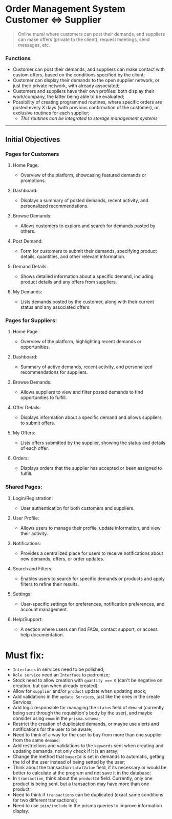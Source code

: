 # Order Management System Customer ⇔ Supplier

> Online mural where customers can post their demands, and suppliers can make offers (private to the client), request meetings, send messages, etc.

### Functions

- Customer can post their demands, and suppliers can make contact with custom offers, based on the conditions specified by the client;
- Customer can display their demands to the open supplier network, or just their private network, with already associated;
- Customers and suppliers have their own profiles: both display their work/company, the latter being able to be evaluated;
- Possibility of creating programmed routines, where specific orders are posted every X days (with previous confirmation of the customer), or exclusive routines for each supplier;
  - _This routines can be integrated to storage management systems_

---

## Initial Objectives

### Pages for Customers

1. Home Page:

   - Overview of the platform, showcasing featured demands or promotions.

2. Dashboard:

   - Displays a summary of posted demands, recent activity, and personalized recommendations.

3. Browse Demands:

   - Allows customers to explore and search for demands posted by others.

4. Post Demand:

   - Form for customers to submit their demands, specifying product details, quantities, and other relevant information.

5. Demand Details:

   - Shows detailed information about a specific demand, including product details and any offers from suppliers.

6. My Demands:

   - Lists demands posted by the customer, along with their current status and any associated offers.

### Pages for Suppliers:

1.  Home Page:

    - Overview of the platform, highlighting recent demands or opportunities.

2.  Dashboard:

    - Summary of active demands, recent activity, and personalized recommendations for suppliers.

3.  Browse Demands:

    - Allows suppliers to view and filter posted demands to find opportunities to fulfill.

4.  Offer Details:

    - Displays information about a specific demand and allows suppliers to submit offers.

5.  My Offers:

    - Lists offers submitted by the supplier, showing the status and details of each offer.

6.  Orders:

    - Displays orders that the supplier has accepted or been assigned to fulfill.

### Shared Pages:

1. Login/Registration:

   - User authentication for both customers and suppliers.

2. User Profile:

   - Allows users to manage their profile, update information, and view their activity.

3. Notifications:

   - Provides a centralized place for users to receive notifications about new demands, offers, or order updates.

4. Search and Filters:

   - Enables users to search for specific demands or products and apply filters to refine their results.

5. Settings:

   - User-specific settings for preferences, notification preferences, and account management.

6. Help/Support:

   - A section where users can find FAQs, contact support, or access help documentation.

# Must fix:

- `Interfaces` in services need to be polished;
- `Role service` need an `Interface` to padronize;
- Stock need to allow creation with `quantity === 0` (can't be negative on creation, but can when already created);
- Allow for `supplier` and/or `product` update when updating stock;
- Add validations in the `update Services`, just like the ones in the create Services;
- Add logic responsible for managing the `status` field of `demand` (currently being sent through the requisition's body by the user), and maybe consider using `enum` in the `prisma.schema`;
- Restrict the creation of duplicated demands, or maybe use alerts and notifications for the user to be aware;
- Need to think of a way for the user to buy from more than one supplier from the same `demand`;
- Add restrictions and validations to the `keywords` sent when creating and updating demands, not only check if it is an array;
- Change the method that `buyerId` is set in demands to automatic, getting the id of the user instead of being setted by the user;
- Think about the transaction `totalValue` field, if its necessary or would be better to calculate at the program and not save it in the database;
- In `transaction`, think about the `productId` field. Currently, only one product is being sent, but a transaction may have more than one product;
- Need to think if `transactions` can be duplicated (exact same conditions for two different transactions);
- Need to use `join/include` in the prisma queries to improve information display.
